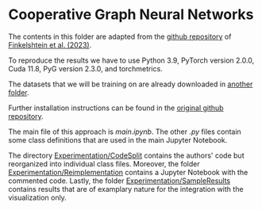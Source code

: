 # Cooperative Graph Neural Networks

The contents in this folder are adapted from the [github repository](https://github.com/benfinkelshtein/CoGNN/tree/main) of [Finkelshtein et al. (2023)](https://doi.org/10.48550/arXiv.2310.01267).

To reproduce the results we have to use Python 3.9, PyTorch version 2.0.0, Cuda 11.8, PyG version 2.3.0, and torchmetrics.

The datasets that we will be training on are already downloaded in [another folder](https://github.com/TobiasErbacher/gdl/tree/main/replication/data).

Further installation instructions can be found in the [original github repository](https://github.com/benfinkelshtein/CoGNN/tree/main).

The main file of this approach is _main.ipynb_. The other _.py_ files contain some class definitions that are used in the main Jupyter Notebook.

The directory [Experimentation/CodeSplit](https://github.com/TobiasErbacher/gdl/tree/main/CoGNN/Experimentation/CodeSplit) contains the authors' code but reorganized into individual class files. Moreover, the folder [Experimentation/Reimplementation](https://github.com/TobiasErbacher/gdl/tree/main/CoGNN/Experimentation/Reimplementation) contains a Jupyter Notebook with the commented code. Lastly, the folder [Experimentation/SampleResults](https://github.com/TobiasErbacher/gdl/tree/main/CoGNN/Experimentation/SampleResults) contains results that are of examplary nature for the integration with the visualization only.